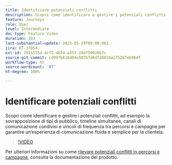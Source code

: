 ```yaml
---
title: Identificare potenziali conflitti
description: Scopri come identificare e gestire i potenziali conflitti, ad esempio la sovrapposizione di tipi di pubblico, timeline simultanee, canali di comunicazione condivisi e vincoli di frequenza tra percorsi e campagne per garantire un’esperienza di comunicazione fluida e semplice per la clientela.
feature: Journeys
role: User
level: Intermediate
doc-type: Feature Video
duration: 203
last-substantial-update: 2025-05-29T00:00:00Z
jira: KT-17854
exl-id: 2911535d-dcf2-4b24-a55f-28d750928b7c
source-git-commit: cd99fb618d94e507b7d6dfd8810a275287eb96df
workflow-type: ht
source-wordcount: '87'
ht-degree: 100%

---
```


# Identificare potenziali conflitti

Scopri come identificare e gestire i potenziali conflitti, ad esempio la sovrapposizione di tipi di pubblico, timeline simultanee, canali di comunicazione condivisi e vincoli di frequenza tra percorsi e campagne per garantire un’esperienza di comunicazione fluida e semplice per la clientela.

>[!VIDEO](https://video.tv.adobe.com/v/3435528/?learn=on&enablevpops)

Per ulteriori informazioni su come [rilevare potenziali conflitti in percorsi e campagne](https://experienceleague.adobe.com/it/docs/journey-optimizer/using/conflict-prioritization/conflicts), consulta la documentazione del prodotto.
